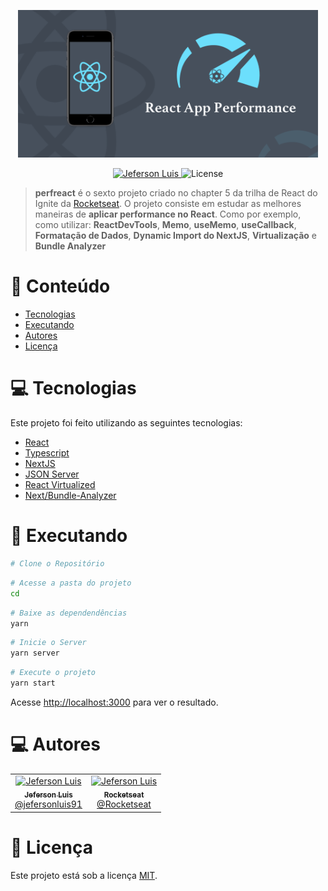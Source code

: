 <p align="center">
   <img src="https://github.com/Jeffx234/pefreact-ignite/blob/main/image/appImg.png" alt="NextAuth" width="480"/>
</p>

<p align="center">
   <a href="https://www.linkedin.com/in/jeferson-luis-055720210/">
      <img alt="Jeferson Luis" src="https://img.shields.io/badge/-Jeferson Luis-blue?style=flat&logo=Linkedin&logoColor=white" />
   </a>

  <img alt="License" src="https://img.shields.io/badge/license-MIT-blue">
</p>

> **perfreact** é o sexto projeto criado no chapter 5 da trilha de React do Ignite da [Rocketseat](https://github.com/Rocketseat). O projeto consiste em estudar as melhores maneiras de **aplicar performance no React**. Como por exemplo, como utilizar: **ReactDevTools**, **Memo**, **useMemo**, **useCallback**, **Formatação de Dados**, **Dynamic Import do NextJS**, **Virtualização** e **Bundle Analyzer**

# :pushpin: Conteúdo

- [Tecnologias](#computer-tecnologias)
- [Executando](#construction_worker-executando)
- [Autores](#computer-autores)
- [Licença](#closed_book-licença)

# :computer: Tecnologias

Este projeto foi feito utilizando as seguintes tecnologias:

- [React](https://reactjs.org/)
- [Typescript](https://www.typescriptlang.org/)
- [NextJS](https://nextjs.org/)
- [JSON Server](https://github.com/typicode/json-server)
- [React Virtualized](https://github.com/bvaughn/react-virtualized)
- [Next/Bundle-Analyzer](https://www.npmjs.com/package/@next/bundle-analyzer)

# :construction_worker: Executando

```bash
# Clone o Repositório

```

```bash
# Acesse a pasta do projeto
cd
```

```bash
# Baixe as dependendências
yarn
```

```bash
# Inicie o Server
yarn server
```

```bash
# Execute o projeto
yarn start
```

Acesse <http://localhost:3000> para ver o resultado.

# :computer: Autores

<table>
  <tr>
    <td align="center">
      <a href="http://github.com/Jeffx234/">
        <img src="https://avatars.githubusercontent.com/u/86368923?s=400&u=3199e2a3a463e6535c9c93ee07005338070c411c&v=4" width="100px;" alt="Jeferson Luis"/>
        <br />
        <sub>
          <b>Jeferson Luis</b>
        </sub>
       </a>
       <br />
       <a href="https://www.linkedin.com/in/jeferson-luis-055720210/" title="Linkedin">@jefersonluis91</a>
       <br />
    </td>
    <td align="center">
      <a href="http://github.com/Rocketseat">
        <img src="https://avatars0.githubusercontent.com/u/28929274?s=200&v=4" width="100px;" alt="Jeferson Luis"/>
        <br />
        <sub>
          <b>Rocketseat</b>
        </sub>
       </a>
       <br />
       <a href="https://github.com/Rocketseat" title="Linkedin">@Rocketseat</a>
       <br />
    </td>
  </tr>
</table>

# :closed_book: Licença

Este projeto está sob a licença [MIT](./LICENSE).
